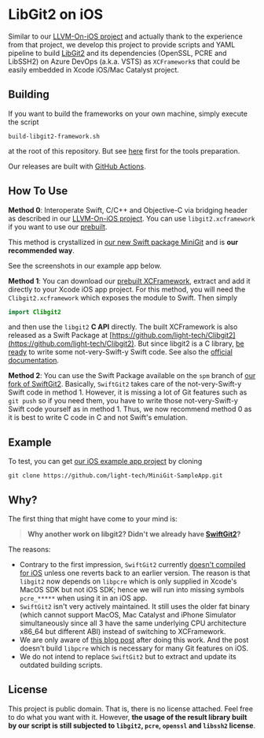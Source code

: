 LibGit2 on iOS
==============

Similar to our [LLVM-On-iOS project](https://github.com/light-tech/LLVM-On-iOS) and actually thank to the experience from that project, we develop this project to provide scripts and YAML pipeline to build [LibGit2](https://github.com/libgit2/libgit2) and its dependencies (OpenSSL, PCRE and LibSSH2) on Azure DevOps (a.k.a. VSTS) as `XCFramework`s that could be easily embedded in Xcode iOS/Mac Catalyst project.

Building
--------

If you want to build the frameworks on your own machine, simply execute the script
```shell
build-libgit2-framework.sh
```
at the root of this repository. But see [here](https://github.com/light-tech/LLVM-On-iOS#the-tools-we-needs) first for the tools preparation.

Our releases are built with [GitHub Actions](https://github.com/light-tech/LibGit2-On-iOS/actions).

How To Use
----------

**Method 0**: Interoperate Swift, C/C++ and Objective-C via bridging header as described in our [LLVM-On-iOS project](https://github.com/light-tech/LLVM-On-iOS). You can use `libgit2.xcframework` if you want to use our [prebuilt](https://github.com/light-tech/LibGit2-On-iOS/releases).

This method is crystallized in [our new Swift package MiniGit](https://github.com/light-tech/MiniGit) and is **our recommended way**.

See the screenshots in our example app below.

**Method 1**: You can download our [prebuilt XCFramework](https://github.com/light-tech/LibGit2-On-iOS/releases), extract and add it directly to your Xcode iOS app project. For this method, you will need the `Clibgit2.xcframework` which exposes the module to Swift. Then simply
```swift
import Clibgit2
```
and then use the `libgit2` **C API** directly.
The built XCFramework is also released as a Swift Package at [https://github.com/light-tech/Clibgit2](https://github.com/light-tech/Clibgit2).
But since libgit2 is a C library, [be ready](https://theswiftdev.com/how-to-use-c-libraries-in-swift/) to write some not-very-Swift-y Swift code. See also the [official documentation](https://github.com/apple/swift/blob/main/docs/HowSwiftImportsCAPIs.md).

**Method 2**: You can use the Swift Package available on the  `spm` branch of [our fork of SwiftGit2](https://github.com/light-tech/SwiftGit2).
Basically, `SwiftGit2` takes care of the not-very-Swift-y Swift code in method 1.
However, it is missing a lot of Git features such as `git push` so if you need them, you have to write those not-very-Swift-y Swift code yourself as in method 1.
Thus, we now recommend method 0 as it is best to write C code in C and not Swift's emulation.

Example
-------

To test, you can get [our iOS example app project](https://github.com/light-tech/MiniGit-SampleApp) by cloning
```shell
git clone https://github.com/light-tech/MiniGit-SampleApp.git
```

Why?
----

The first thing that might have come to your mind is:
> **Why another work on libgit2? Didn't we already have [SwiftGit2](https://github.com/SwiftGit2/SwiftGit2)?**

The reasons:
 * Contrary to the first impression, `SwiftGit2` currently [doesn't compiled for iOS](https://github.com/SwiftGit2/SwiftGit2/issues/190) unless one reverts back to an earlier version. The reason is that `libgit2` now depends on `libpcre` which is only supplied in Xcode's MacOS SDK but not iOS SDK; hence we will run into missing symbols `pcre_*****` when using it in an iOS app.
 * `SwiftGit2` isn't very actively maintained. It still uses the older fat binary (which cannot support MacOS, Mac Catalyst and iPhone Simulator simultaneously since all 3 have the same underlying CPU architecture x86_64 but different ABI) instead of switching to XCFramework.
 * We are only aware of [this blog post](https://www.michaelfcollins3.me/posts/2021/01/build-libgit2-for-ios-and-catalyst/) after doing this work. And the post doesn't build `libpcre` which is necessary for many Git features on iOS.
 * We do not intend to replace `SwiftGit2` but to extract and update its outdated building scripts.

License
-------

This project is public domain. That is, there is no license attached.
Feel free to do what you want with it.
However, **the usage of the result library built by our script is still subjected to `libgit2`, `pcre`, `openssl` and `libssh2` license**.
